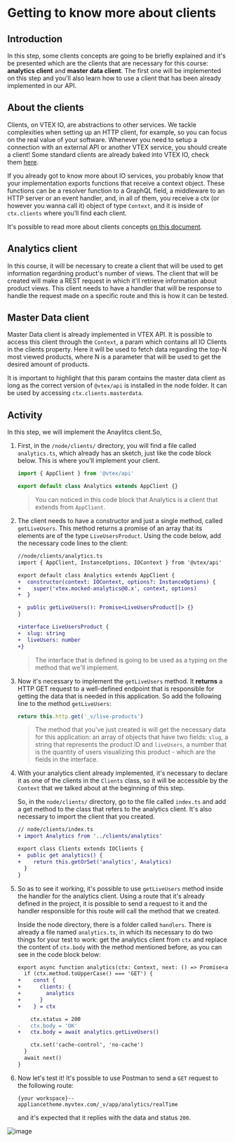 # Getting to know more about clients

## Introduction
In this step, some clients concepts are going to be briefly explained and it's be presented which are the clients that are necessary for this course: **analytics client** and **master data client**. The first one will be implemented on this step and you'll also learn how to use a client that has been already implemented in our API.

## About the clients
Clients, on VTEX IO, are abstractions to other services. We tackle complexities when setting up an HTTP client, for example, so you can focus on the real value of your software. Whenever you need to setup a connection with an external API or another VTEX service, you should create a client! Some standard clients are already baked into VTEX IO, check them [here](https://github.com/vtex/node-vtex-api/blob/ccf4d8f8d3208007c4bfd558baf979df8d825af8/src/clients/IOClients.ts).

If you already got to know more about IO services, you probably know that your implementation exports functions that receive a context object. These functions can be a resolver function to a GraphQL field, a middleware to an HTTP server or an event handler, and, in all of them, you receive a ctx (or however you wanna call it) object of type `Context`, and it is inside of `ctx.clients` where you’ll find each client.

It's possible to read more about clients concepts [on this document](https://www.notion.so/How-to-use-and-create-Clients-on-VTEX-IO-3598e97a761645e0befdac84a32f339d).

## Analytics client
In this course, it will be necessary to create a client that will be used to get information regardning product's number of views. The client that will be created will make a REST request in which it'll retrieve information about product views. This client needs to have a handler that will be response to handle the request made on a specific route and this is how it can be tested.

## Master Data client

Master Data client is already implemented in VTEX API. It is possible to access this client through the `Context`, a param which contains all IO Clients in the clients property. Here it will be used to fetch data regarding the top-N most viewed products, where N is a parameter that will be used to get the desired amount of products.

It is important to highlight that this param contains the master data client as long as the correct version of `@vtex/api` is installed in the node folder. It can be used by accessing `ctx.clients.masterdata`.


## Activity

In this step, we will implement the Anaylitcs client.So, 

1. First, in the `/node/clients/` directory, you will find a file called `analytics.ts`, which already has an sketch, just like the code block below. This is where you'll implement your client.

    ```ts
    import { AppClient } from '@vtex/api'

    export default class Analytics extends AppClient {}
    ```

    > You can noticed in this code block that Analytics is a client that extends from `AppClient`.

2. The client needs to have a constructor and just a single method, called `getLiveUsers`. This method returns a promise of an array that its elements are of the type `LiveUsersProduct`. Using the code below, add the necessary code lines to the client:

    ```diff
    //node/clients/analytics.ts
    import { AppClient, InstanceOptions, IOContext } from '@vtex/api'

    export default class Analytics extends AppClient {
    +  constructor(context: IOContext, options?: InstanceOptions) {
    +    super('vtex.mocked-analytics@0.x', context, options)
    +  }

    +  public getLiveUsers(): Promise<LiveUsersProduct[]> {}
    }

    +interface LiveUsersProduct {
    +  slug: string
    +  liveUsers: number
    +}
    ```
    >  The interface that is defined is going to be used as a typing on the method that we'll implement.

3. Now it's necessary to implement the `getLiveUsers` method. It **returns** a HTTP GET request to a well-defined endpoint that is responsible for getting the data that is needed in this application. So add the following line to the method `getLiveUsers`:

    ```ts
    return this.http.get('_v/live-products')
    ```
  
    > The method that you've just created is will get the necessary data for this application: an array of objects that have two fields: `slug`, a string that represents the product ID and `liveUsers`, a number that is the quantity of users visualizing this product - which are the fields in the interface.

4. With your analytics client already implemented, it's necessary to declare it as one of the clients in the `Clients` class, so it will be accessible by the `Context` that we talked about at the beginning of this step. 

    So, in the `node/clients/` directory, go to the file called `index.ts` and add a get method to the class that refers to the analytics client. It's also necessary to import the client that you created.
    ```diff
    // node/clients/index.ts
    + import Analytics from '../clients/analytics'

    export class Clients extends IOClients {
    +  public get analytics() {
    +    return this.getOrSet('analytics', Analytics)
      }
    }
    ```

5. So as to see it working, it's possible to use `getLiveUsers` method inside the handler for the analytics client. Using a route that it's already defined in the project, it is possible to send a request to it and the handler responsible for this route will call the method that we created.

    Inside the node directory, there is a folder called `handlers`. There is already a file named `analytics.ts`, in which its necessary to do two things for your test to work: get the analytics client from `ctx` and replace the content of `ctx.body` with the method mentioned before, as you can see in the code block below:
    ```diff
    export async function analytics(ctx: Context, next: () => Promise<any>) {
      if (ctx.method.toUpperCase() === 'GET') {
    +    const {
    +      clients: {
    +        analytics
    +      }
    +    } = ctx

        ctx.status = 200
    -   ctx.body = 'OK' 
    +   ctx.body = await analytics.getLiveUsers()

        ctx.set('cache-control', 'no-cache')
      }
      await next()
    }
    ```

6. Now let's test it! It's possible to use Postman to send a `GET` request to the following route:
    
    `{your workspace}--appliancetheme.myvtex.com/_v/app/analytics/realTime`

    and it's expected that it replies with the data and status `200`.

![image](https://user-images.githubusercontent.com/19495917/84827089-53c00780-affa-11ea-857f-fdcba0fef7c2.png)

